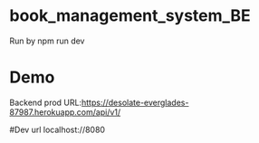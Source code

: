 # book_management_system_BE
Run by npm run dev
# Demo
Backend prod URL:https://desolate-everglades-87987.herokuapp.com/api/v1/

#Dev url
localhost://8080
